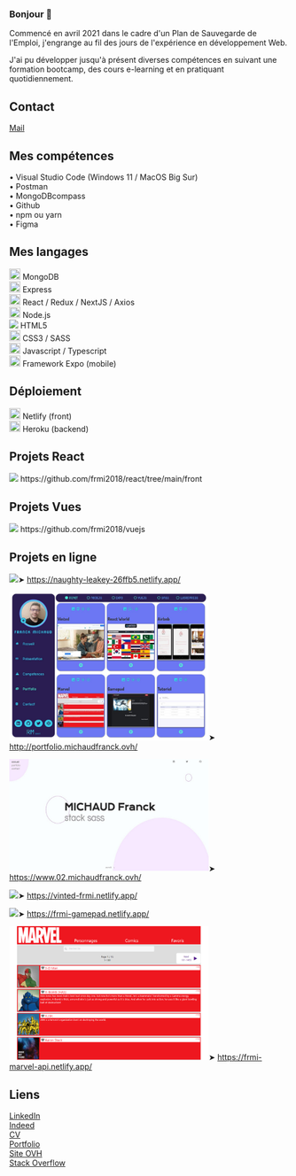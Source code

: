 ### Bonjour 👋
  
Commencé en avril 2021 dans le cadre d'un Plan de Sauvegarde de l'Emploi, j'engrange au fil des jours de l'expérience en développement Web.

J'ai pu développer jusqu'à présent diverses compétences en suivant une formation bootcamp, des cours e-learning et en pratiquant quotidiennement.

## Contact
[Mail](mailto:frmi2018@gmail.com)

## Mes compétences
• Visual Studio Code (Windows 11 / MacOS Big Sur)  
• Postman  
• MongoDBcompass  
• Github  
• npm ou yarn  
• Figma

## Mes langages
<img src="https://github.com/frmi2018/Michaud-Franck/blob/main/logos/122961978-3f3cea80-d385-11eb-843c-91cb4da109e4.png" width="20" height=20> MongoDB  
<img src="https://github.com/frmi2018/Michaud-Franck/blob/main/logos/122961805-0bfa5b80-d385-11eb-9d91-902a3c1c4c35.png" width="20" height="20"> Express  
<img src="https://github.com/frmi2018/Michaud-Franck/blob/main/logos/react.png" width="20" height="20"> React / Redux / NextJS / Axios   
<img src="https://github.com/frmi2018/Michaud-Franck/blob/main/logos/122961755-fdac3f80-d384-11eb-9ab8-90f6862bedb8.png" width="20" height="20"> Node.js   
<img src="https://github.com/frmi2018/Michaud-Franck/blob/main/logos/122961852-19174a80-d385-11eb-8e49-67b7afe7e605.png" height="20"> HTML5  
<img src="https://github.com/frmi2018/Michaud-Franck/blob/main/logos/kisspng-cascading-style-sheets-logo-clip-art-css3-html-5b7617f67bd3d6.3499284915344660385072.jpg" width="20" height="20"> CSS3 / SASS  
<img src="https://github.com/frmi2018/Michaud-Franck/blob/main/logos/122961185-719a1800-d384-11eb-906a-3854e856537b.png" width="20" height="20"> Javascript / Typescript  
<img src="https://github.com/frmi2018/Michaud-Franck/blob/main/logos/123956638-3367ae80-d9ab-11eb-997d-e5b32b938702.png" width="20" height="20"> Framework Expo (mobile)  

## Déploiement
<img src="https://github.com/frmi2018/Michaud-Franck/blob/main/logos/122963272-6811af80-d386-11eb-894b-0b32fff324bf.png" width="20" height=20> Netlify (front)  
<img src="https://github.com/frmi2018/Michaud-Franck/blob/main/logos/122962030-4bc14300-d385-11eb-9e93-85680a25a6d6.png" width="20" height=20> Heroku (backend)  

## Projets React
<img src="https://github.com/frmi2018/Michaud-Franck/blob/main/logos/react.png"  width="100" height=auto>  
https://github.com/frmi2018/react/tree/main/front  

## Projets Vues
<img src="https://router.vuejs.org/logo.png"  width="100" height=auto>  
https://github.com/frmi2018/vuejs  

## Projets en ligne

<img src="https://github.com/frmi2018/monkey-client/blob/main/monkey1.jpg" width="360" height=auto>➤ https://naughty-leakey-26ffb5.netlify.app/  

<img src="https://github.com/frmi2018/portfolio/blob/main/public/portfolio.jpg" width="360" height=auto>➤ http://portfolio.michaudfranck.ovh/  

<img src="https://github.com/frmi2018/react/blob/main/front/react-vitrine/vitrine.jpg" width="360" height=auto>➤ https://www.02.michaudfranck.ovh/  

<img src="https://github.com/frmi2018/Michaud-Franck/blob/main/Capture22.PNG" width="360" height=auto>➤ https://vinted-frmi.netlify.app/  

<img src="https://github.com/frmi2018/Michaud-Franck/blob/main/gamepad.PNG" width="360" height=auto>➤ https://frmi-gamepad.netlify.app/  

<img src="https://raw.githubusercontent.com/frmi2018/frmi-marvel-api/main/src/assets/images/marvel.png" width="360" height=auto>➤ https://frmi-marvel-api.netlify.app/  

## Liens
[LinkedIn](https://www.linkedin.com/in/franck-michaud-b60791179/)  
[Indeed](https://my.indeed.com/p/franckm-fz3kyiq)  
[CV](http://portfolio.michaudfranck.ovh/media/CV.pdf)  
[Portfolio](http://portfolio.michaudfranck.ovh/)  
[Site OVH](http://michaudfranck.ovh/)  
[Stack Overflow](https://stackoverflow.com/users/16643299/franck-michaud)
